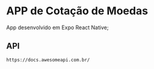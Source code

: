# APP de Cotação de Moedas

App desenvolvido em Expo React Native;

## API

```
https://docs.awesomeapi.com.br/
```
